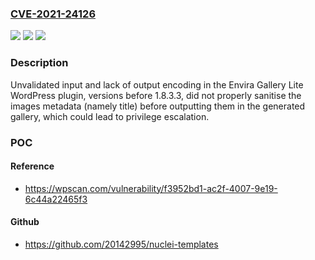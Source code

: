 ### [CVE-2021-24126](https://cve.mitre.org/cgi-bin/cvename.cgi?name=CVE-2021-24126)
![](https://img.shields.io/static/v1?label=Product&message=Envira%20Gallery%20Lite&color=blue)
![](https://img.shields.io/static/v1?label=Version&message=1.8.3.3%3C%201.8.3.3%20&color=brighgreen)
![](https://img.shields.io/static/v1?label=Vulnerability&message=CWE-79%20Cross-site%20Scripting%20(XSS)&color=brighgreen)

### Description

Unvalidated input and lack of output encoding in the Envira Gallery Lite WordPress plugin, versions before 1.8.3.3, did not properly sanitise the images metadata (namely title) before outputting them in the generated gallery, which could lead to privilege escalation.

### POC

#### Reference
- https://wpscan.com/vulnerability/f3952bd1-ac2f-4007-9e19-6c44a22465f3

#### Github
- https://github.com/20142995/nuclei-templates

